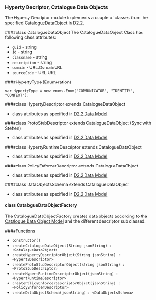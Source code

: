 ### Hyperty Decriptor, Catalogue Data Objects
The Hyperty Decriptor module implements a couple of classes from the specified [CatalogueDataObject](https://github.com/reTHINK-project/architecture/tree/master/docs/datamodel/hyperty-catalogue) in D2.2.

####class CatalogueDataObject
The CatalogueDataObject Class has following class attributes:
* ```guid``` - string
* ```id``` - string
* ```classname``` - string
* ```description``` - string
* ```domain``` - URL.DomainURL
* ```sourceCode``` - URL.URL


####HypertyType (Enumeration)
``` 
var HypertyType = new enums.Enum("COMMUNICATOR", "IDENTITY", "CONTEXT");
```

####class HypertyDescriptor extends CatalogueDataObject
* class attributes as specified in [D2.2 Data Model](https://github.com/reTHINK-project/architecture/tree/master/docs/datamodel/hyperty-catalogue)
 
####class ProtoStubDescriptor extends CatalogueDataObject (Sync with Steffen)
* class attributes as specified in [D2.2 Data Model](https://github.com/reTHINK-project/architecture/tree/master/docs/datamodel/hyperty-catalogue)

####class HypertyRuntimeDescriptor extends CatalogueDataObject
* class attributes as specified in [D2.2 Data Model](https://github.com/reTHINK-project/architecture/tree/master/docs/datamodel/hyperty-catalogue)

####class PolicyEnforcerDescriptor extends CatalogueDataObject
* class attributes as specified in [D2.2 Data Model](https://github.com/reTHINK-project/architecture/tree/master/docs/datamodel/hyperty-catalogue)

####class DataObjectsSchema extends CatalogueDataObject
* class attributes as specified in [D2.2 Data Model](https://github.com/reTHINK-project/architecture/tree/master/docs/datamodel/hyperty-catalogue)


#### class CatalogueDataObjectFactory
The CatalogueDataObjectFactory creates data objects according to the [Catalogue Data Object Model](https://github.com/reTHINK-project/architecture/tree/master/docs/datamodel/message) and the different descriptor sub classed. 

####Functions
* ```constructor()```
* ```createCatalogueDataObject(String jsonString) : <CatalogueDataObject> ```
* ```createHypertyDescriptorObject(String jsonString) : <HypertyDescriptor> ```
* ```createProtoStubDescriptorObject(string jsonString) : <ProtoStubDescriptor> ```
* ```createHypertRuntimeDescriptorObject(jsonString) : <HypertRuntimeDescriptor> ```
* ```createPolicyEnforcerDescriptorObject(jsonString) : <PolicyEnforcerDescriptor>```
* ```createDataObjectSchema(jsonString) : <DataObjectsSchema>```

